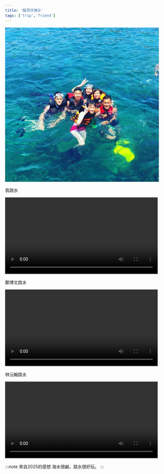 ```yaml
---
title: '龍洞浮潛日'
tags: ['trip','friend']
---
```

![img](./img_ig/201607/001.jpg)

我跳水

<video controls width="500">
    <source src="/video/001.mp4" type="video/mp4" />

    抱歉，您的瀏覽器不支援內嵌影片。
</video>

鄭博文跳水

<video controls width="500">
    <source src="/video/002.mp4" type="video/mp4" />

    抱歉，您的瀏覽器不支援內嵌影片。
</video>

林沅翰跳水

<video controls width="500">
    <source src="/video/003.mp4" type="video/mp4" />

    抱歉，您的瀏覽器不支援內嵌影片。
</video>

:::note 來自2025的感想
海水很鹹，跳水很好玩。
:::